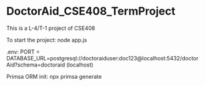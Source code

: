 # DoctorAid_CSE408_TermProject
This is a L-4/T-1 project of CSE408

To start the project: 
    node app.js

.env:
    PORT = <PORT>
    DATABASE_URL=postgresql://doctoraiduser:doc123@localhost:5432/doctorAid?schema=doctoraid (localhost)

Primsa ORM init:
    npx primsa generate
